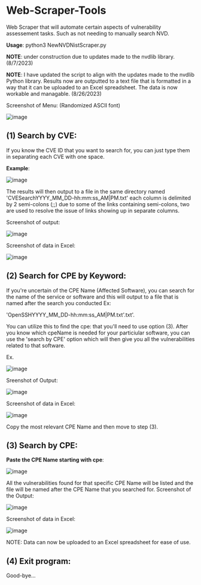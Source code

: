 # Web-Scraper-Tools
Web Scraper that will automate certain aspects of vulnerability assessement tasks.
Such as not needing to manually search NVD. 

<strong>Usage</strong>: python3 NewNVDNistScraper.py

<p><strong>NOTE</strong>: under construction due to updates made to the nvdlib library. (8/7/2023)</p>

<p><strong>NOTE</strong>: I have updated the script to align with the updates made to the nvdlib Python library.
      Results now are outputted to a text file that is formatted in a way that it can be 
      uploaded to an Excel spreadsheet. The data is now workable and managable. (8/26/2023)</p>
      

Screenshot of Menu: (Randomized ASCII font)

![image](https://user-images.githubusercontent.com/102625690/160985225-90e53470-f35c-4e3c-b0d0-a977b2babbc5.png)



<h2>(1) Search by CVE:</h2>

If you know the CVE ID that you want to search for, you can just type them in separating each CVE with one space.

<strong>Example</strong>:

![image](https://github.com/theCyberLeech/Web-Scraper-Tools/assets/102625690/7f713aae-3719-42ab-8e8e-b9d0bb072518)


The results will then output to a file in the same directory named 'CVESearchYYYY_MM_DD-hh:mm:ss_AM|PM.txt'
each column is delimited by 2 semi-colons (;;) due to some of the links containing semi-colons, two are used to resolve
the issue of links showing up in separate columns.

Screenshot of output:

![image](https://github.com/theCyberLeech/Web-Scraper-Tools/assets/102625690/fe67722d-e32a-4736-ab02-284bc42d9a82)

Screenshot of data in Excel:

![image](https://github.com/theCyberLeech/Web-Scraper-Tools/assets/102625690/e92722e1-775f-457c-b566-ef6debed8a4c)


<h2>(2) Search for CPE by Keyword:</h2>

If you're uncertain of the CPE Name (Affected Software), you can search for the name of the service or software and this will output to a file that is named after the search you conducted Ex:

'OpenSSHYYYY_MM_DD-hh:mm:ss_AM|PM.txt'.txt'. 

You can utilize this to find the cpe: that you'll need to use option (3). After you know 
which cpeName is needed for your particiular software, you can use the 'search by CPE' option which will then give you all the vulnerabilities related to that software.

Ex.

![image](https://github.com/theCyberLeech/Web-Scraper-Tools/assets/102625690/ac2155e2-7881-4fdf-96b9-f97db7150508)


Sreenshot of Output:

![image](https://github.com/theCyberLeech/Web-Scraper-Tools/assets/102625690/d4c492ed-2d08-4692-b8c7-ea7202ed4806)

Screenshot of data in Excel:

![image](https://github.com/theCyberLeech/Web-Scraper-Tools/assets/102625690/641f908b-2030-4135-ab80-dd30216069d0)


<p>Copy the most relevant CPE Name and then move to step (3).</p>

<h2>(3) Search by CPE:</h2>

<strong>Paste the CPE Name starting with cpe</strong>:

![image](https://github.com/theCyberLeech/Web-Scraper-Tools/assets/102625690/79e43f4c-8385-4b29-95fd-54fd95e50d60)


All the vulnerabilities found for that specific CPE Name will be listed and the file will be named after the CPE Name that you searched for.
Screenshot of the Output:

![image](https://github.com/theCyberLeech/Web-Scraper-Tools/assets/102625690/b1adbcac-f50d-4e82-8ac9-e3bb563e55f6)

Screenshot of data in Excel:

![image](https://github.com/theCyberLeech/Web-Scraper-Tools/assets/102625690/67296e34-71c7-4621-bfc1-48a3f60d6848)


NOTE: Data can now be uploaded to an Excel spreadsheet for ease of use.

<h2>(4) Exit program:</h2>

Good-bye...



